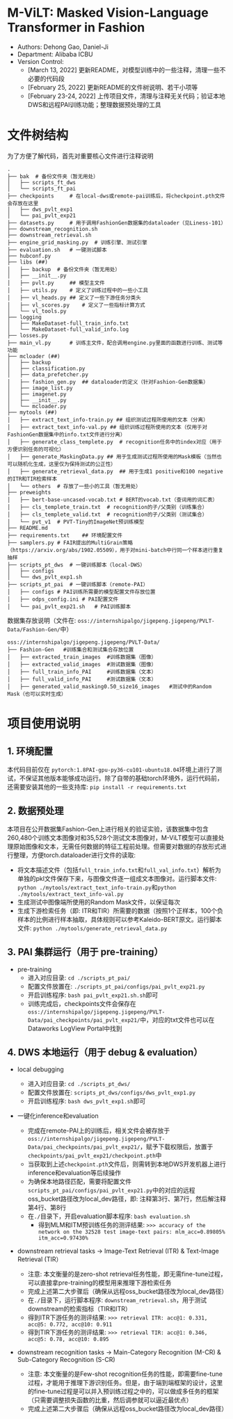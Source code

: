 # M-ViLT: Masked Vision-Language Transformer in Fashion

- Authors: Dehong Gao, Daniel-Ji
- Department: Alibaba ICBU
- Version Control:
    - [March 13, 2022] 更新README，对模型训练中的一些注释，清理一些不必要的代码段
    - [February 25, 2022] 更新README的文件树说明、若干小项等
    - [February 23-24, 2022] 上传项目文件，清理与注释无关代码；验证本地DWS和远程PAI训练功能；整理数据预处理的工具

# 文件树结构

为了方便了解代码，首先对重要核心文件进行注释说明

    .
    ├── bak  # 备份文件夹（暂无用处）
    │   ├── scripts_ft_dws
    │   └── scripts_ft_pai
    ├── checkpoints     # 在local-dws或remote-pai训练后，将checkpoint.pth文件会存放在这里
    │   ├── dws_pvlt_exp1
    │   └── pai_pvlt_exp21
    ├── datasets.py     # 用于调用FashionGen数据集的dataloader（见Liness-101）
    ├── downstream_recognition.sh
    ├── downstream_retrieval.sh
    ├── engine_grid_masking.py  # 训练引擎、测试引擎
    ├── evaluation.sh   # 一键测试脚本
    ├── hubconf.py
    ├── libs (##)
    │   ├── backup  # 备份文件夹（暂无用处）
    │   ├── __init__.py
    │   ├── pvlt.py     ## 模型主文件
    │   ├── utils.py    # 定义了训练过程中的一些小工具
    │   ├── vl_heads.py ## 定义了一些下游任务分类头
    │   ├── vl_scores.py    # 定义了一些指标计算方式
    │   └── vl_tools.py
    ├── logging
    │   ├── MakeDataset-full_train_info.txt
    │   └── MakeDataset-full_valid_info.log
    ├── losses.py
    ├── main_vl.py      # 训练主文件，配合调用engine.py里面的函数进行训练、测试等功能
    ├── mcloader (##)
    │   ├── backup
    │   ├── classification.py
    │   ├── data_prefetcher.py
    │   ├── fashion_gen.py  ## dataloader的定义（针对Fashion-Gen数据集）
    │   ├── image_list.py
    │   ├── imagenet.py
    │   ├── __init__.py
    │   └── mcloader.py
    ├── mytools (##)
    │   ├── extract_text_info-train.py ## 组织测试过程所使用的文本（分离）
    │   ├── extract_text_info-val.py ## 组织训练过程所使用的文本（仅用于对FashionGen数据集中的info.txt文件进行分离）
    │   ├── generate_class_templete.py  # recognition任务中的index对应（用于方便识别任务的可视化）
    │   ├── generate_MaskingData.py ## 用于生成测试过程所使用的Mask模板（当然也可以随机化生成，这里仅为保持测试的公正性）
    │   ├── generate_retrieval_data.py  ## 用于生成1 positive和100 negative的ITR和TIR检索样本
    │   └── others  # 存放了一些小的工具（暂无用处）
    ├── preweights
    │   ├── bert-base-uncased-vocab.txt # BERT的vocab.txt（查词用的词汇表）
    │   ├── cls_templete_train.txt  # recognition的子/父类别（训练集合）
    │   ├── cls_templete_valid.txt  # recognition的子/父类别（测试集合）
    │   └── pvt_v1  # PVT-Tiny的ImageNet预训练模型
    ├── README.md
    ├── requirements.txt    ## 环境配置文件
    ├── samplers.py # FAIR提出的MultiGrain策略（https://arxiv.org/abs/1902.05509），用于对mini-batch中行同一个样本进行重复抽样
    ├── scripts_pt_dws  # 一键训练脚本（local-DWS）
    │   ├── configs
    │   └── dws_pvlt_exp1.sh
    ├── scripts_pt_pai  # 一键训练脚本（remote-PAI）
    │   ├── configs # PAI训练所需要的模型配置文件存放位置
    │   ├── odps_config.ini # PAI配置文件
    │   └── pai_pvlt_exp21.sh   # PAI训练脚本


数据集存放说明（文件在: `oss://internshipalgo/jigepeng.jigepeng/PVLT-Data/Fashion-Gen/`中）

    oss://internshipalgo/jigepeng.jigepeng/PVLT-Data/
    ├── Fashion-Gen   #训练集合和测试集合存放位置
    │   ├── extracted_train_images  #训练数据集（图像）
    │   ├── extracted_valid_images  #测试数据集（图像）
    │   ├── full_train_info_PAI     #训练数据集（文本）
    │   ├── full_valid_info_PAI     #测试数据集（文本）
    │   ├── generated_valid_masking0.50_size16_images   #测试中的Random Mask（也可以实时生成）

# 项目使用说明

## 1. 环境配置

本代码目前仅在 `pytorch:1.8PAI-gpu-py36-cu101-ubuntu18.04`环境上进行了测试，不保证其他版本能够成功运行。除了自带的基础torch环境外，运行代码前，还需要安装其他的一些支持库:  `pip install -r requirements.txt`

## 2. 数据预处理

本项目在公开数据集Fashion-Gen上进行相关的验证实验，该数据集中包含260,480个训练文本图像对和35,528个测试文本图像对，M-ViLT模型可以直接处理原始图像和文本，无需任何数据的特征工程前处理。但需要对数据的存放形式进行整理，方便torch.dataloader进行文件的读取: 

- 将文本描述文件（包括`full_train_info.txt`和`full_val_info.txt`）解析为单独的pkl文件保存下来，与图像文件逐一组成文本图像对。运行脚本文件: `python ./mytools/extract_text_info-train.py`和`python ./mytools/extract_text_info-val.py`
- 生成测试中图像端所使用的Random Mask文件，以保证每次
- 生成下游检索任务（即: ITR和TIR）所需要的数据（按照1个正样本，100个负样本的比例进行样本抽取，具体规则可以参考Kaleido-BERT原文。运行脚本文件: `python ./mytools/generate_retrieval_data.py`

## 3. PAI 集群运行（用于 pre-training）

- pre-training
    - 进入对应目录: `cd ./scripts_pt_pai/`
    - 配置文件放置在: `./scripts_pt_pai/configs/pai_pvlt_exp21.py`
    - 开启训练程序: `bash pai_pvlt_exp21.sh.sh`即可
    - 训练完成后，checkpoints文件会保存在`oss://internshipalgo/jigepeng.jigepeng/PVLT-Data/pai_checkpoints/pai_pvlt_exp21/`中，对应的txt文件也可以在Dataworks LogView Portal中找到

## 4. DWS 本地运行（用于 debug & evaluation）

- local debugging

    - 进入对应目录: `cd ./scripts_pt_dws/`
    - 配置文件放置在: `scripts_pt_dws/configs/dws_pvlt_exp1.py`
    - 开启训练程序: `bash dws_pvlt_exp1.sh`即可

- 一键化inference和evaluation

    - 完成在remote-PAI上的训练后，相关文件会被存放于`oss://internshipalgo/jigepeng.jigepeng/PVLT-Data/pai_checkpoints/pai_pvlt_exp21/`，赋予下载权限后，放置于`checkpoints/pai_pvlt_exp21/checkpoint.pth`中
    - 当获取到上述`checkpoint.pth`文件后，则需转到本地DWS开发机器上进行inference和evaluation等后续操作
    - 为确保本地路径匹配，需要将配置文件`scripts_pt_pai/configs/pai_pvlt_exp21.py`中的对应的远程oss_bucket路径改为local_dev路径，即: 注释第3行、第7行，然后解注释第4行、第8行
    - 在`./`目录下，开启evaluation脚本程序: `bash evaluation.sh`
        - 得到MLM和ITM预训练任务的测评结果: `>>> accuracy of the network on the 32528 test image-text pairs: mlm_acc=0.89805% itm_acc=0.97430%`

- downstream retrieval tasks -> Image-Text Retrieval (ITR) & Text-Image Retrieval (TIR）

    - 注意: 本文衡量的是zero-shot retrieval任务性能，即无需fine-tune过程，可以直接拿pre-training的模型用来推理下游检索任务
    - 完成上述第二大步骤后（确保从远程oss_bucket路径改为local_dev路径）
    - 在`./`目录下，运行脚本程序: `downstream_retrieval.sh`，用于测试downstream的检索指标（TIR和ITR）
    - 得到ITR下游任务的测评结果: `>>> retrieval ITR: acc@1: 0.331, acc@5: 0.772, acc@10: 0.911`
    - 得到TIR下游任务的测评结果: `>>> retrieval TIR: acc@1: 0.346, acc@5: 0.78, acc@10: 0.895`

- downstream recognition tasks -> Main-Category Recognition (M-CR) & Sub-Category Recognition (S-CR)

    - 注意: 本文衡量的是Few-shot recognition任务的性能，即需要fine-tune过程，才能用于推理下游识别任务。但是，由于端到端框架的设计，这里的fine-tune过程是可以并入预训练过程之中的，可以做成多任务的框架（只需要调整损失函数的比重，然后调参就可以逼近最优点）
    - 完成上述第二大步骤后（确保从远程oss_bucket路径改为local_dev路径）
